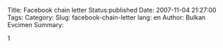 Title: Facebook chain letter
Status:published
Date: 2007-11-04 21:27:00
Tags: 
Category: 
Slug: facebook-chain-letter
lang: en
Author: Bulkan Evcimen
Summary: 

1